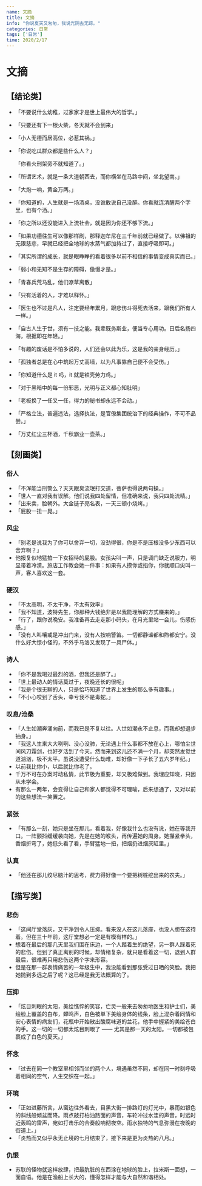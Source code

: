 ```yaml
---
name: 文摘
title: 文摘
info: "你说夏天又匆匆，我说光阴去无踪。"
categories: 日常
tags: ['日常']
time: 2020/2/17
---
```


# 文摘

## 【结论类】

- 「不要说什么幼稚，过家家才是世上最伟大的哲学。」

- 「只要还有下一根火柴，冬天就不会到来」

- 「小人无德而居高位，必惹其祸。」

- 「你说吃瓜群众都是些什么人？」

  「你看火刑架旁不就知道了。」

- 「所谓艺术，就是一条大道朝西去，而你横坐在马路中间，坐北望南。」

- 「大炮一响，黄金万两。」

- 「你知道的，人生就是一场酒桌，没谁敢说自己没醉。你看就连清醒两个字里，也有个酒。」

- 「你之所以还没能进入上流社会，就是因为你还不够下流。」

- 「如果功德往生可以像那样刷，那释迦牟尼在三千年前就已经做了。以佛祖的无限慈悲，早就已经把全地球的水蒸气都加持过了，直接呼吸即可。」

- 「其实所谓的成长，就是眼睁睁的看着很多以前不相信的事情变成真实而已。」

- 「弱小和无知不是生存的障碍，傲慢才是。」

- 「青春兵荒马乱，他们潦草离散」

- 「只有活着的人，才难以释怀。」

- 「医生也不过是凡人，注定要经年累月，跟悲伤斗得死去活来，跟我们所有人一样。」

- 「自古人生于世，须有一技之能。我辈既务斯业，便当专心用功。日后名扬四海，根据即在年轻。」

- 「有趣的废话是不怕多说的，人们还会以此为乐，这是我的亲身经历。」

- 「孤独者总是在心中筑起万丈高墙，以为凡事靠自己便不会受伤。」

- 「你知道什么是 it 吗，it 就是铁壳劳力鸡。」

- 「对于黑暗中的每一份邪恶，光明与正义都心知肚明」

- 「老板换了一任又一任，得力的秘书却永远不会动。」

- 「严格立法，普遍违法，选择执法，是官僚集团统治下的经典操作，不可不品尝。」

- 「万丈红尘三杯酒，千秋霸业一壶茶。」

## 【刻画类】

### 俗人

- 「不浑能当刑警么？天天跟臭流氓打交道，菩萨也得说两句操。」
- 「世人一直对我有误解。他们说我四处留情，但准确来说，我只四处流精。」
- 「出来卖，脸朝外。大金链子亮名表，一天三顿小烧烤。」
- 「屁股一扭一晃。」

### 风尘

- 「别老是说我为了你可以舍弃一切，没劲得很，你是不是压根没多少东西可以舍弃啊？」
- 他报复似地猛拍一下女招待的屁股。女孩尖叫一声，只是调门缺乏说服力，明显带着冷漠。旅店工作教会她一件事：如果有人摸你或掐你，你就顺口尖叫一声，客人喜欢这一套。

### 硬汉

- 「不太高明，不太干净，不太有效率」
- 「我不知道，波特先生，你那种大钱绝非是以我能理解的方式赚来的。」
- 「行了，跟你说晚安。我准备再去走走那小码头，在月光里站一会儿，伤感伤感。」
- 「没有人叫嚷或是冲出门来，没有人按响警笛。一切都静谧都和煦都安宁。没什么好大惊小怪的，不外乎马洛又发现了一具尸体。」

### 诗人

- 「你不是我喝过最烈的酒，但我还是醉了。」
- 「世上最动人的情话莫过于，夜晚还长的很呢」
- 「我是个很无聊的人，只是恰巧知道了世界上发生的那么多有趣事。」
- 「不小心咬到了舌头，幸亏我不是毒蛇。」

### 叹息/沧桑

- 「人生如潮奔涌向前，而我已是不复以往。人世如潮永不止息，而我却想退步抽身。」
- 「我这人生来大大咧咧、没心没肺，无论遇上什么事都不放在心上，哪怕尘世间风刀霜剑，也好歹活到了今天。然而来到这儿还不满一个月，却突然发觉世道汹汹，极不太平。虽说没遭受什么劫难，却好像一下子长了五六岁年纪。」
- 以前我比你小，以后就比你老了。
- 千万不可在办案时动私情，此节极为重要，却又极难做到。我理应知晓，只因从未学会。
- 有那么一两年，会变得让自己和家人都觉得不可理喻，后来想通了，又对以前的这些想法一笑置之。

### 紧张

- 「有那么一刻，她只是坐在那儿，看着我，好像我什么也没有说，她在等我开口。一阵颤抖缓缓袭向她，先是在她的喉头，再传遍她的周身。她攥紧拳头，香烟折弯了，她低头看了看，手臂猛地一扭，把烟扔进烟灰缸里。」

### 认真

- 「他还在那儿绞尽脑汁的思考，费力得好像一个要把树桩挖出来的农夫。」

## 【描写类】

### 悲伤

- 「这间厅堂落灰，又干净到令人压抑。看来没人在这儿落座，也没人想在这待着。但在三十年前，这厅堂想必一定是有模有样的。」
- 想着在最后的那几天里我们围在床边，一个人踏着生的绝望，另一群人踩着死的悲伤。但到了真正离别的时候，却情绪复杂，就只是看着这一切，退到人群最后，很难再只用悲伤这两个字来形容。
- 但是在那一群表情痛苦的一年级生中，我没能看到那张受过日晒的笑脸。我把她抛到多远之后了呢？这已经是我无法概算的了。

### 压抑

- 「炫目刺眼的太阳，美绘憔悴的笑容，亡灵一般来去匆匆地医生和护士们，美绘脸上覆盖的白布，蝉鸣声，白色被单下美绘身体的线条，脸上混杂着同情和安心表情的病友们，花瓶中开始散出酸腐味道的兰花，他手中握紧的美绘苍白的手。这一切的一切都太炫目刺眼了 —— 尤其是那一天的太阳。一切都被包裹成了白色的夏天。」

### 怀念

- 「过去在同一个教室里相邻而坐的两个人，境遇虽然不同，却在同一时刻呼吸着相同的空气，人生交织在一起。」

### 环境

- 「正如进藤所言，从窗边往外看去，目黑大街一排路灯的灯光中，暴雨如银色的斜线般倾盆而降。雨点敲打柏油路面的声音，车轮冲过水洼的声音，时远时近轰鸣的雷声，宛如打击乐的合奏般响彻夜空。雨水独特的气息弥漫在夜晚的街道上。」
- 「炎热而又似乎永无止境的七月结束了，接下来是更为炎热的八月。」

### 仇恨

- 苏联的怪物就这样放肆，把最肮脏的东西涂在地球的脸上，拉米斯一面想，一面自语。他是在渔船上长大的，懂得怎样才能与大自然和谐相处。



